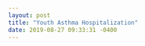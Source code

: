 ```yaml
---
layout: post
title: "Youth Asthma Hospitalization"
date: 2019-08-27 09:33:31 -0400
---
```

<div class="legend"></div>
<svg class="youth-asthma-map" viewBox="0 0 900 700"></svg>
<script src="assets/javascripts/youth-asthma-map.js" type="module"></script>
<script src="assets/javascripts/legend.js" type="module"></script>
